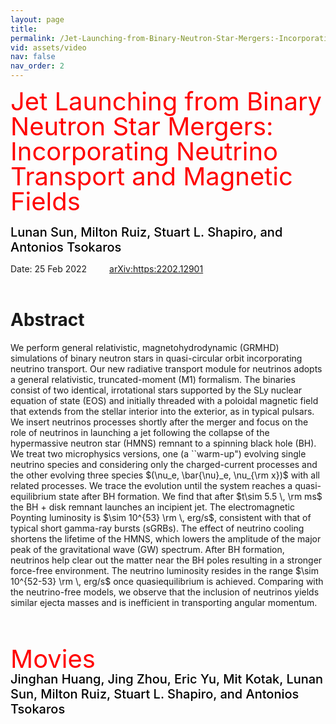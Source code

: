 ```yaml
---
layout: page
title: 
permalink: /Jet-Launching-from-Binary-Neutron-Star-Mergers:-Incorporating-Neutrino-Transport-and-Magnetic-Fields/
vid: assets/video
nav: false
nav_order: 2
---
```


<div class="alert alert-block alert-success">
     <span style="color:red;font-weight:400;font-size:40px;line-height:1em">
        Jet Launching from Binary Neutron Star Mergers: Incorporating Neutrino Transport and Magnetic Fields
     </span>
     <br/><br/>
     <span style="color:black;font-weight:500;font-size:20px">
Lunan Sun,
Milton Ruiz,
Stuart L. Shapiro, and
Antonios Tsokaros
     </span>
</div>

Date: 25 Feb 2022   &emsp;&emsp; [arXiv:https:2202.12901](https://arxiv.org/abs/2202.12901)
<br/><br/>


# Abstract 
We perform general relativistic, magnetohydrodynamic (GRMHD) simulations  of binary neutron stars in quasi-circular orbit incorporating neutrino transport. Our new radiative transport module for neutrinos adopts a general relativistic, truncated-moment (M1) formalism. The binaries consist of two identical, irrotational stars supported by the SLy nuclear equation of state (EOS) and initially threaded with a poloidal magnetic field that extends from the stellar interior into the exterior, as in typical pulsars. We insert neutrinos processes shortly after the merger and focus on the role of neutrinos in launching a jet following the collapse of the hypermassive neutron star (HMNS) remnant to a spinning black hole (BH). We treat two microphysics versions, one (a ``warm-up") evolving single neutrino species and considering only the charged-current processes and the other evolving three species $(\nu_e,  \bar{\nu}_e, \nu_{\rm x})$ with all related processes. We trace the evolution until the system reaches a quasi-equilibrium state after BH formation. We find that after $t\sim 5.5 \, \rm ms$ the BH + disk remnant launches an incipient jet. The electromagnetic Poynting luminosity is $\sim 10^{53} \rm \, erg/s$, consistent with that of typical short gamma-ray bursts (sGRBs). The effect of neutrino cooling shortens the lifetime of the HMNS, which lowers the amplitude of the major peak of the gravitational wave (GW) spectrum. After BH formation, neutrinos help clear out the matter near the BH poles  resulting in a stronger force-free environment. The neutrino luminosity resides in the range $\sim 10^{52-53} \rm \, erg/s$ once quasiequilibrium is achieved. Comparing with the neutrino-free models, we observe that the inclusion of neutrinos yields similar ejecta masses and is inefficient in transporting angular momentum.




<br/><br/>

<div class="alert alert-block alert-info">
     <span style="color:red;font-weight:400;font-size:40px;line-height:1em">
        Movies
     </span>
     <br/>
     <span style="color:black;font-weight:500;font-size:20px">
Jinghan Huang,
Jing Zhou,
Eric Yu,
Mit Kotak,
Lunan Sun,
Milton Ruiz,
Stuart L. Shapiro, and
Antonios Tsokaros
     </span>
</div>

<br/>

